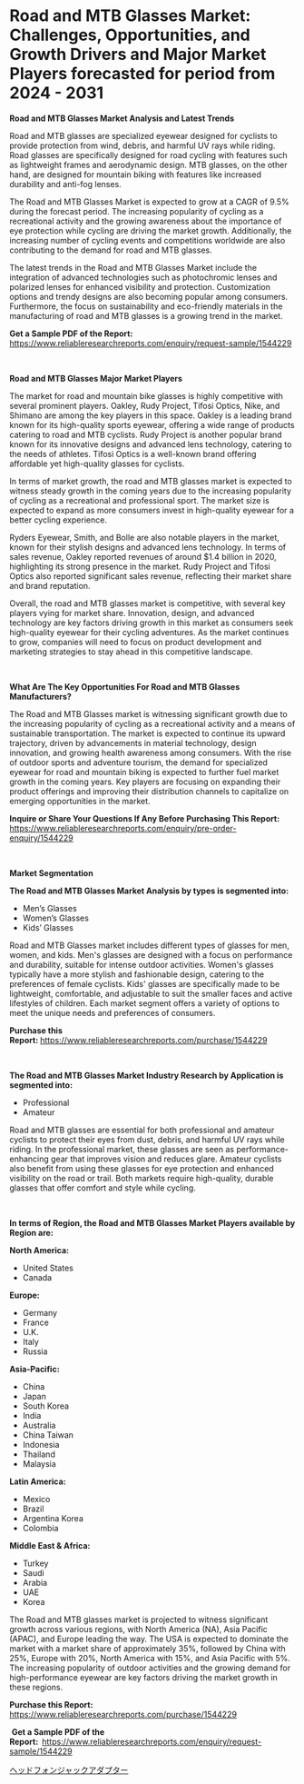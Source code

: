 <p><h1>Road and MTB Glasses Market: Challenges, Opportunities, and Growth Drivers and Major Market Players forecasted for period from 2024 - 2031</h1></p><p><strong>Road and MTB Glasses Market Analysis and Latest Trends</strong></p>
<p><p>Road and MTB glasses are specialized eyewear designed for cyclists to provide protection from wind, debris, and harmful UV rays while riding. Road glasses are specifically designed for road cycling with features such as lightweight frames and aerodynamic design. MTB glasses, on the other hand, are designed for mountain biking with features like increased durability and anti-fog lenses.</p><p>The Road and MTB Glasses Market is expected to grow at a CAGR of 9.5% during the forecast period. The increasing popularity of cycling as a recreational activity and the growing awareness about the importance of eye protection while cycling are driving the market growth. Additionally, the increasing number of cycling events and competitions worldwide are also contributing to the demand for road and MTB glasses.</p><p>The latest trends in the Road and MTB Glasses Market include the integration of advanced technologies such as photochromic lenses and polarized lenses for enhanced visibility and protection. Customization options and trendy designs are also becoming popular among consumers. Furthermore, the focus on sustainability and eco-friendly materials in the manufacturing of road and MTB glasses is a growing trend in the market.</p></p>
<p><strong>Get a Sample PDF of the Report:&nbsp;</strong> <a href="https://www.reliableresearchreports.com/enquiry/request-sample/1544229">https://www.reliableresearchreports.com/enquiry/request-sample/1544229</a></p>
<p>&nbsp;</p>
<p><strong>Road and MTB Glasses Major Market Players</strong></p>
<p><p>The market for road and mountain bike glasses is highly competitive with several prominent players. Oakley, Rudy Project, Tifosi Optics, Nike, and Shimano are among the key players in this space. Oakley is a leading brand known for its high-quality sports eyewear, offering a wide range of products catering to road and MTB cyclists. Rudy Project is another popular brand known for its innovative designs and advanced lens technology, catering to the needs of athletes. Tifosi Optics is a well-known brand offering affordable yet high-quality glasses for cyclists.</p><p>In terms of market growth, the road and MTB glasses market is expected to witness steady growth in the coming years due to the increasing popularity of cycling as a recreational and professional sport. The market size is expected to expand as more consumers invest in high-quality eyewear for a better cycling experience.</p><p>Ryders Eyewear, Smith, and Bolle are also notable players in the market, known for their stylish designs and advanced lens technology. In terms of sales revenue, Oakley reported revenues of around $1.4 billion in 2020, highlighting its strong presence in the market. Rudy Project and Tifosi Optics also reported significant sales revenue, reflecting their market share and brand reputation.</p><p>Overall, the road and MTB glasses market is competitive, with several key players vying for market share. Innovation, design, and advanced technology are key factors driving growth in this market as consumers seek high-quality eyewear for their cycling adventures. As the market continues to grow, companies will need to focus on product development and marketing strategies to stay ahead in this competitive landscape.</p></p>
<p>&nbsp;</p>
<p><strong>What Are The Key Opportunities For Road and MTB Glasses Manufacturers?</strong></p>
<p><p>The Road and MTB Glasses market is witnessing significant growth due to the increasing popularity of cycling as a recreational activity and a means of sustainable transportation. The market is expected to continue its upward trajectory, driven by advancements in material technology, design innovation, and growing health awareness among consumers. With the rise of outdoor sports and adventure tourism, the demand for specialized eyewear for road and mountain biking is expected to further fuel market growth in the coming years. Key players are focusing on expanding their product offerings and improving their distribution channels to capitalize on emerging opportunities in the market.</p></p>
<p><strong>Inquire or Share Your Questions If Any Before Purchasing This Report:</strong> <a href="https://www.reliableresearchreports.com/enquiry/pre-order-enquiry/1544229">https://www.reliableresearchreports.com/enquiry/pre-order-enquiry/1544229</a></p>
<p>&nbsp;</p>
<p><strong>Market Segmentation</strong></p>
<p><strong>The Road and MTB Glasses Market Analysis by types is segmented into:</strong></p>
<p><ul><li>Men’s Glasses</li><li>Women’s Glasses</li><li>Kids’ Glasses</li></ul></p>
<p><p>Road and MTB Glasses market includes different types of glasses for men, women, and kids. Men's glasses are designed with a focus on performance and durability, suitable for intense outdoor activities. Women's glasses typically have a more stylish and fashionable design, catering to the preferences of female cyclists. Kids' glasses are specifically made to be lightweight, comfortable, and adjustable to suit the smaller faces and active lifestyles of children. Each market segment offers a variety of options to meet the unique needs and preferences of consumers.</p></p>
<p><strong>Purchase this Report:&nbsp;</strong><a href="https://www.reliableresearchreports.com/purchase/1544229">https://www.reliableresearchreports.com/purchase/1544229</a></p>
<p>&nbsp;</p>
<p><strong>The Road and MTB Glasses Market Industry Research by Application is segmented into:</strong></p>
<p><ul><li>Professional</li><li>Amateur</li></ul></p>
<p><p>Road and MTB glasses are essential for both professional and amateur cyclists to protect their eyes from dust, debris, and harmful UV rays while riding. In the professional market, these glasses are seen as performance-enhancing gear that improves vision and reduces glare. Amateur cyclists also benefit from using these glasses for eye protection and enhanced visibility on the road or trail. Both markets require high-quality, durable glasses that offer comfort and style while cycling.</p></p>
<p>&nbsp;</p>
<p><strong>In terms of Region, the Road and MTB Glasses Market Players available by Region are:</strong></p>
<p>
    <p> <strong> North America: </strong>
        <ul>
            <li>United States</li>
            <li>Canada</li>
        </ul>
        </p> 
    <p> <strong> Europe: </strong>
        <ul>
            <li>Germany</li>
            <li>France</li>
            <li>U.K.</li>
            <li>Italy</li>
            <li>Russia</li>
        </ul>
        </p> 
    <p> <strong> Asia-Pacific: </strong>
        <ul>
            <li>China</li>
            <li>Japan</li>
            <li>South Korea</li>
            <li>India</li>
            <li>Australia</li>
            <li>China Taiwan</li>
            <li>Indonesia</li>
            <li>Thailand</li>
            <li>Malaysia</li>
        </ul>
        </p> 
    <p> <strong> Latin America: </strong>
        <ul>
            <li>Mexico</li>
            <li>Brazil</li>
            <li>Argentina Korea</li>
            <li>Colombia</li>
        </ul>
        </p> 
    <p> <strong> Middle East & Africa: </strong>
        <ul>
            <li>Turkey</li>
            <li>Saudi</li>
            <li>Arabia</li>
            <li>UAE</li>
            <li>Korea</li>
        </ul>
    </p>
    </p>
<p><p>The Road and MTB glasses market is projected to witness significant growth across various regions, with North America (NA), Asia Pacific (APAC), and Europe leading the way. The USA is expected to dominate the market with a market share of approximately 35%, followed by China with 25%, Europe with 20%, North America with 15%, and Asia Pacific with 5%. The increasing popularity of outdoor activities and the growing demand for high-performance eyewear are key factors driving the market growth in these regions.</p></p>
<p><strong>Purchase this Report: </strong><a href="https://www.reliableresearchreports.com/purchase/1544229">https://www.reliableresearchreports.com/purchase/1544229</a></p>
<p>&nbsp;<strong>Get a Sample PDF of the Report:&nbsp;&nbsp;</strong><a href="https://www.reliableresearchreports.com/enquiry/request-sample/1544229">https://www.reliableresearchreports.com/enquiry/request-sample/1544229</a></p>
<p><strong></strong></p>
<p><p><a href="https://github.com/ppmazlotr77499/Market-Research-Report-List-1/blob/main/53468267151.md">ヘッドフォンジャックアダプター</a></p></p>